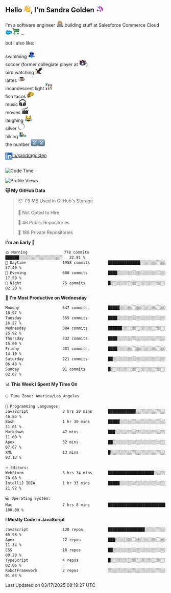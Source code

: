 ## Hello <img src="./static/emoji/wave.png" width="22" />, I'm Sandra Golden <img src="./static/emoji/unicorn-face.png" width="22" />

I'm a software engineer <img src="./static/emoji/female-technologist.png" width="22" /> building stuff at Salesforce Commerce Cloud <img src="./static/emoji/salesforce.png" width="22" /><img src="./static/emoji/commerce-cloud.png" width="22" />&nbsp;...

but I also like:<br/><br/>
swimming <img alt="swimming" src="./static/emoji/keep-swimming.png" width="22" /><br/>
soccer  (former collegiate player at <img src="./static/emoji/auburn.png" width="22" />)<br/>
bird watching <img src="./static/emoji/eagle.png" width="22" /><br/>
lattes <img src="./static/emoji/coffee.png" width="22" /><br/>
incandescent light <img src="./static/emoji/lights.png" width="22" /><br/>
fish tacos <img src="./static/emoji/taco.png" width="22" /><br/>
music <img src="./static/emoji/headphones.png" width="22" /><br/>
movies <img src="./static/emoji/movie-clapper.png" width="22" /><br/>
laughing <img src="./static/emoji/joy-cat.png" width="22" /><br/>
silver <img src="./static/emoji/silver-hoop.png" width="22" /><br/>
hiking <img src="./static/emoji/hiker.png" width="22" /><br/>
the number <img src="./static/emoji/two.png" width="22" /><img src="./static/emoji/two.png" width="22" />
<br/><br/>
<img align="left" alt="Sandra Golden | LinkedIn" width="22px" src="./static/emoji/linkedin.png" /> <a href="https://www.linkedin.com/in/sandragolden/">in/sandragolden</a>
<br/><br/>
<!--START_SECTION:waka-->
![Code Time](http://img.shields.io/badge/Code%20Time-918%20hrs%2010%20mins-blue)

![Profile Views](http://img.shields.io/badge/Profile%20Views-0-blue)

**🐱 My GitHub Data** 

> 📦 7.9 MB Used in GitHub's Storage 
 > 
> 🚫 Not Opted to Hire
 > 
> 📜 46 Public Repositories 
 > 
> 🔑 188 Private Repositories 
 > 
**I'm an Early 🐤** 

```text
🌞 Morning                778 commits         ██████░░░░░░░░░░░░░░░░░░░   22.81 % 
🌆 Daytime                1958 commits        ██████████████░░░░░░░░░░░   57.40 % 
🌃 Evening                600 commits         ████░░░░░░░░░░░░░░░░░░░░░   17.59 % 
🌙 Night                  75 commits          █░░░░░░░░░░░░░░░░░░░░░░░░   02.20 % 
```
📅 **I'm Most Productive on Wednesday** 

```text
Monday                   647 commits         █████░░░░░░░░░░░░░░░░░░░░   18.97 % 
Tuesday                  555 commits         ████░░░░░░░░░░░░░░░░░░░░░   16.27 % 
Wednesday                884 commits         ██████░░░░░░░░░░░░░░░░░░░   25.92 % 
Thursday                 532 commits         ████░░░░░░░░░░░░░░░░░░░░░   15.60 % 
Friday                   481 commits         ████░░░░░░░░░░░░░░░░░░░░░   14.10 % 
Saturday                 221 commits         ██░░░░░░░░░░░░░░░░░░░░░░░   06.48 % 
Sunday                   91 commits          █░░░░░░░░░░░░░░░░░░░░░░░░   02.67 % 
```


📊 **This Week I Spent My Time On** 

```text
🕑︎ Time Zone: America/Los_Angeles

💬 Programming Languages: 
JavaScript               3 hrs 20 mins       ████████████░░░░░░░░░░░░░   46.85 % 
Bash                     1 hr 30 mins        █████░░░░░░░░░░░░░░░░░░░░   21.01 % 
Markdown                 47 mins             ███░░░░░░░░░░░░░░░░░░░░░░   11.00 % 
Apex                     32 mins             ██░░░░░░░░░░░░░░░░░░░░░░░   07.67 % 
XML                      13 mins             █░░░░░░░░░░░░░░░░░░░░░░░░   03.13 % 

🔥 Editors: 
WebStorm                 5 hrs 34 mins       ████████████████████░░░░░   78.08 % 
IntelliJ IDEA            1 hr 33 mins        █████░░░░░░░░░░░░░░░░░░░░   21.92 % 

💻 Operating System: 
Mac                      7 hrs 8 mins        █████████████████████████   100.00 % 
```

**I Mostly Code in JavaScript** 

```text
JavaScript               128 repos           ████████████████░░░░░░░░░   65.98 % 
Apex                     22 repos            ███░░░░░░░░░░░░░░░░░░░░░░   11.34 % 
CSS                      18 repos            ██░░░░░░░░░░░░░░░░░░░░░░░   09.28 % 
TypeScript               4 repos             █░░░░░░░░░░░░░░░░░░░░░░░░   02.06 % 
RobotFramework           2 repos             ░░░░░░░░░░░░░░░░░░░░░░░░░   01.03 % 
```




 Last Updated on 03/17/2025 08:19:27 UTC
<!--END_SECTION:waka-->

